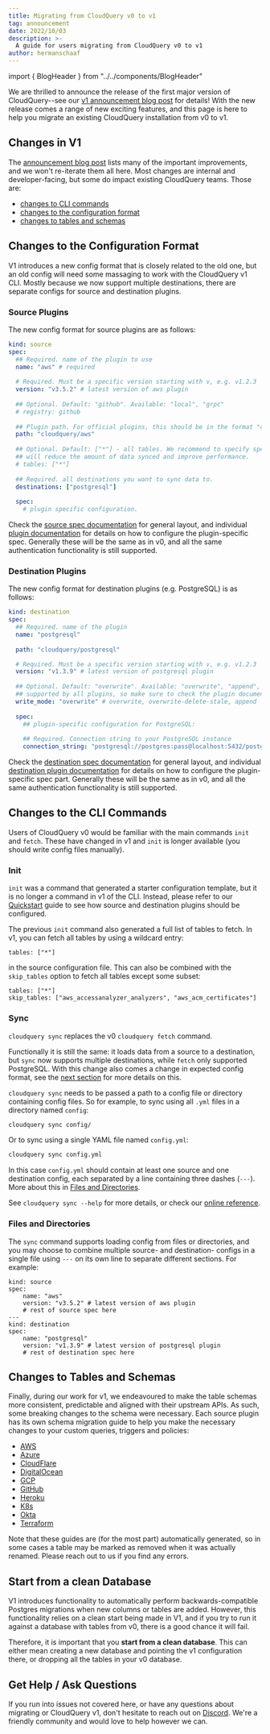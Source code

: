 ```yaml
---
title: Migrating from CloudQuery v0 to v1
tag: announcement
date: 2022/10/03
description: >-
  A guide for users migrating from CloudQuery v0 to v1
author: hermanschaaf
---
```


import { BlogHeader } from "../../components/BlogHeader"

<BlogHeader/>

We are thrilled to announce the release of the first major version of CloudQuery--see our [v1 announcement blog post](/blog/cloudquery-v1-release) for details! With the new release comes a range of new exciting features, and this page is here to help you migrate an existing CloudQuery installation from v0 to v1.

## Changes in V1

The [announcement blog post](/blog/cloudquery-v1-release) lists many of the important improvements, and we won't re-iterate them all here. Most changes are internal and developer-facing, but some do impact existing CloudQuery teams. Those are:

- [changes to CLI commands](#changes-to-the-cli-commands)
- [changes to the configuration format](#changes-to-the-configuration-format)
- [changes to tables and schemas](#changes-to-tables-and-schemas)

## Changes to the Configuration Format

V1 introduces a new config format that is closely related to the old one, but an old config will need some massaging to work with the CloudQuery v1 CLI. Mostly because we now support multiple destinations, there are separate configs for source and destination plugins.

### Source Plugins

The new config format for source plugins are as follows:

```yaml
kind: source
spec:
  ## Required. name of the plugin to use
  name: "aws" # required
 
  # Required. Must be a specific version starting with v, e.g. v1.2.3
  version: "v3.5.2" # latest version of aws plugin
 
  ## Optional. Default: "github". Available: "local", "grpc"
  # registry: github
 
  ## Plugin path. For official plugins, this should be in the format "cloudquery/<name>", e.g. "cloudquery/aws"
  path: "cloudquery/aws"
 
  ## Optional. Default: ["*"] - all tables. We recommend to specify specific tables that you need to sync as this
  ## will reduce the amount of data synced and improve performance.
  # tables: ["*"]
 
  ## Required. all destinations you want to sync data to.
  destinations: ["postgresql"]
 
  spec:
    # plugin specific configuration.
```

Check the [source spec documentation](/docs/reference/source-spec) for general layout, and individual [plugin documentation](/docs/plugins/sources) for details on how to configure the plugin-specific spec. Generally these will be the same as in v0, and all the same authentication functionality is still supported.

### Destination Plugins

The new config format for destination plugins (e.g. PostgreSQL) is as follows:

```yaml
kind: destination
spec:
  ## Required. name of the plugin
  name: "postgresql"
 
  path: "cloudquery/postgresql"

  # Required. Must be a specific version starting with v, e.g. v1.2.3
  version: "v1.3.9" # latest version of postgresql plugin
 
  ## Optional. Default: "overwrite". Available: "overwrite", "append", "overwrite-delete-stale". Not all modes are 
  ## supported by all plugins, so make sure to check the plugin documentation for more details.
  write_mode: "overwrite" # overwrite, overwrite-delete-stale, append
 
  spec:
    ## plugin-specific configuration for PostgreSQL:
 
    ## Required. Connection string to your PostgreSQL instance
    connection_string: "postgresql://postgres:pass@localhost:5432/postgres?sslmode=disable"```
```

Check the [destination spec documentation](/docs/reference/destination-spec) for general layout, and individual [destination plugin documentation](/docs/plugins/destinations) for details on how to configure the plugin-specific spec part. Generally these will be the same as in v0, and all the same authentication functionality is still supported.

## Changes to the CLI Commands

Users of CloudQuery v0 would be familiar with the main commands `init` and `fetch`. These have changed in v1 and `init` is longer available (you should write config files manually).

### Init

`init` was a command that generated a starter configuration template, but it is no longer a command in v1 of the CLI. Instead, please refer to our [Quickstart](https://www.cloudquery.io/docs/quickstart) guide to see how source and destination plugins should be configured.

The previous `init` command also generated a full list of tables to fetch. In v1, you can fetch all tables by using a wildcard entry:

```
tables: ["*"]
```

in the source configuration file. This can also be combined with the `skip_tables` option to fetch all tables except some subset:

```
tables: ["*"]
skip_tables: ["aws_accessanalyzer_analyzers", "aws_acm_certificates"]
```

### Sync

`cloudquery sync` replaces the v0 `cloudquery fetch` command.

Functionally it is still the same: it loads data from a source to a destination, but `sync` now supports multiple destinations, while `fetch` only supported PostgreSQL. With this change also comes a change in expected config format, see the [next section](#changes-to-the-configuration-format) for more details on this.

`cloudquery sync` needs to be passed a path to a config file or directory containing config files. So for example, to sync using all `.yml` files in a directory named `config`:

```bash
cloudquery sync config/
```

Or to sync using a single YAML file named `config.yml`:

```bash
cloudquery sync config.yml
```

In this case `config.yml` should contain at least one source and one destination config, each separated by a line containing three dashes (`---`). More about this in [Files and Directories](#files-and-directories).

See `cloudquery sync --help` for more details, or check our [online reference](/docs/reference/cli/cloudquery_sync).

### Files and Directories

The `sync` command supports loading config from files or directories, and you may choose to combine multiple source- and destination- configs in a single file using `---` on its own line to separate different sections. For example:

```
kind: source
spec:
    name: "aws"
    version: "v3.5.2" # latest version of aws plugin
    # rest of source spec here
---
kind: destination
spec:
    name: "postgresql"
    version: "v1.3.9" # latest version of postgresql plugin
    # rest of destination spec here
```

## Changes to Tables and Schemas

Finally, during our work for v1, we endeavoured to make the table schemas more consistent, predictable and aligned with their upstream APIs. As such, some breaking changes to the schema were necessary. Each source plugin has its own schema migration guide to help you make the necessary changes to your custom queries, triggers and policies:

- [AWS](https://github.com/cloudquery/cloudquery/blob/main/plugins/source/aws/docs/v1-migration.md)
- [Azure](https://github.com/cloudquery/cloudquery/blob/main/plugins/source/azure/docs/v1-migration.md)
- [CloudFlare](https://github.com/cloudquery/cloudquery/blob/main/plugins/source/cloudflare/docs/v1-migration.md)
- [DigitalOcean](https://github.com/cloudquery/cloudquery/blob/main/plugins/source/digitalocean/docs/v1-migration.md)
- [GCP](https://github.com/cloudquery/cloudquery/blob/main/plugins/source/gcp/docs/v1-migration.md)
- [GitHub](https://github.com/cloudquery/cloudquery/blob/main/plugins/source/github/docs/v1-migration.md)
- [Heroku](https://github.com/cloudquery/cloudquery/blob/main/plugins/source/heroku/docs/v1-migration.md)
- [K8s](https://github.com/cloudquery/cloudquery/blob/main/plugins/source/k8s/docs/v1-migration.md)
- [Okta](https://github.com/cloudquery/cloudquery/blob/main/plugins/source/okta/docs/v1-migration.md)
- [Terraform](https://github.com/cloudquery/cloudquery/blob/main/plugins/source/terraform/docs/v1-migration.md)

Note that these guides are (for the most part) automatically generated, so in some cases a table may be marked as removed when it was actually renamed. Please reach out to us if you find any errors.

## Start from a clean Database

V1 introduces functionality to automatically perform backwards-compatible Postgres migrations when new columns or tables are added. However, this functionality relies on a clean start being made in V1, and if you try to run it against a database with tables from v0, there is a good chance it will fail.

Therefore, it is important that you **start from a clean database**. This can either mean creating a new database and pointing the v1 configuration there, or dropping all the tables in your v0 database. 

## Get Help / Ask Questions

If you run into issues not covered here, or have any questions about migrating or CloudQuery v1, don't hesitate to reach out on [Discord](https://www.cloudquery.io/discord). We're a friendly community and would love to help however we can.
